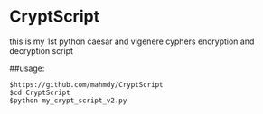# CryptScript

this is my 1st python caesar and vigenere cyphers encryption and decryption script

##usage:

```
$https://github.com/mahmdy/CryptScript
$cd CryptScript
$python my_crypt_script_v2.py
```
